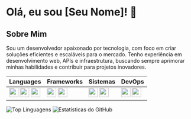 # Olá, eu sou [Seu Nome]! 👋

## Sobre Mim
Sou um desenvolvedor apaixonado por tecnologia, com foco em criar soluções eficientes e escaláveis para o mercado. Tenho experiência em desenvolvimento web, APIs e infraestrutura, buscando sempre aprimorar minhas habilidades e contribuir para projetos inovadores.

| **Languages** | **Frameworks** | **Sistemas** | **DevOps** |
|--------------|--------------|---------------------|------------|
| <img src="https://cdn.jsdelivr.net/gh/devicons/devicon/icons/csharp/csharp-original.svg" width="25" height="25" /> <img src="https://cdn.jsdelivr.net/gh/devicons/devicon/icons/javascript/javascript-original.svg" width="25" height="25" /> <img src="https://cdn.jsdelivr.net/gh/devicons/devicon/icons/typescript/typescript-original.svg" width="25" height="25" /> | <img src="https://cdn.jsdelivr.net/gh/devicons/devicon/icons/angularjs/angularjs-original.svg" width="25" height="25" /> <img src="https://cdn.jsdelivr.net/gh/devicons/devicon/icons/dot-net/dot-net-original.svg" width="25" height="25" /> | <img src="https://cdn.jsdelivr.net/gh/devicons/devicon/icons/debian/debian-original.svg" width="25" height="25" /> <img src="https://cdn.jsdelivr.net/gh/devicons/devicon/icons/windows8/windows8-original.svg" width="25" height="25" /> | <img src="https://cdn.jsdelivr.net/gh/devicons/devicon/icons/docker/docker-original.svg" width="25" height="25" /> <img src="https://cdn.jsdelivr.net/gh/devicons/devicon/icons/kubernetes/kubernetes-plain.svg" width="25" height="25" /> |

![Top Linguagens](https://github-readme-stats.vercel.app/api/top-langs/?username=thiagoferlima&layout=compact&theme=dark&hide_border=true&langs_count=8&exclude_repo=repo1,repo2&custom_title=Linguagens%20Mais%20Usadas)
![Estatísticas do GitHub](https://github-readme-stats.vercel.app/api?username=thiagoferlima&show_icons=true&theme=dark&hide_border=true&include_all_commits=true&count_private=true&custom_title=Estatísticas%20do%20GitHub&hide=issues&line_height=24)



